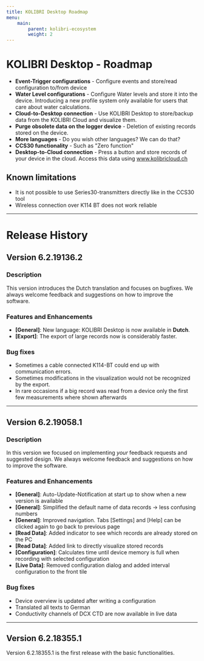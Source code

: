 ```yaml
---
title: KOLIBRI Desktop Roadmap
menu:
    main:
        parent: kolibri-ecosystem
        weight: 2
---
```


# KOLIBRI Desktop - Roadmap

- **Event-Trigger configurations** - Configure events and store/read configuration to/from device
- **Water Level configurations** - Configure Water levels and store it into the device. Introducing a new profile system only available for users that care about water calculations.
- **Cloud-to-Desktop connection** - Use KOLIBRI Desktop to store/backup data from the KOLIBRI Cloud and visualize them.
- **Purge obsolete data on the logger device** - Deletion of existing records stored on the device.
- **More languages** - Do you wish other languages? We can do that?
- **CCS30 functionality** - Such as "Zero function"
- **Desktop-to-Cloud connection** - Press a button and store records of your device in the cloud. Access this data using www.kolibricloud.ch

## Known limitations

- It is not possible to use Series30-transmitters directly like in the CCS30 tool
- Wireless connection over K114 BT does not work reliable


-----

# Release History

## Version 6.2.19136.2

### Description

This version introduces the Dutch translation and focuses on bugfixes. We always welcome feedback and suggestions on how to improve the software.

### Features and Enhancements

- **[General]**: New language: KOLIBRI Desktop is now available in **Dutch**.
- **[Export]**: The export of large records now is considerably faster.

### Bug fixes

- Sometimes a cable connected K114-BT could end up with communication errors.
- Sometimes modifications in the visualization would not be recognized by the export.
- In rare occasions if a big record was read from a device only the first few measurements where shown afterwards

-----

## Version 6.2.19058.1

### Description

In this version we focused on implementing *your* feedback requests and suggested design. We always welcome feedback and suggestions on how to improve the software.

### Features and Enhancements

- **[General]**: Auto-Update-Notification at start up to show when a new version is available  
- **[General]**: Simplified the default name of data records -> less confusing numbers  
- **[General]**: Improved navigation. Tabs [Settings] and [Help] can be clicked again to go back to previous page
- **[Read Data]**: Added indicator to see which records are already stored on the PC
- **[Read Data]**: Added link to directly visualize stored records
- **[Configuration]**: Calculates time until device memory is full when recording with selected configuration
- **[Live Data]**: Removed configuration dialog and added interval configuration to the front tile

### Bug fixes

- Device overview is updated after writing a configuration
- Translated all texts to German
- Conductivity channels of DCX CTD are now available in live data

-----
## Version 6.2.18355.1

Version 6.2.18355.1 is the first release with the basic functionalities.

